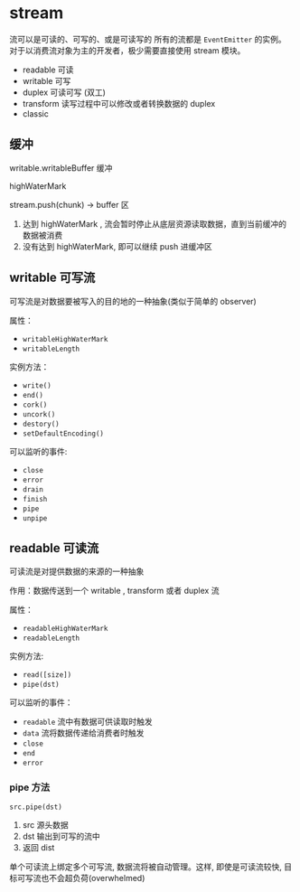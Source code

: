 # stream

流可以是可读的、可写的、或是可读写的 所有的流都是 `EventEmitter` 的实例。
 对于以消费流对象为主的开发者，极少需要直接使用 stream 模块。

- readable  可读
- writable  可写
- duplex    可读可写 (双工)
- transform 读写过程中可以修改或者转换数据的 duplex
- classic

## 缓冲

writable.writableBuffer 缓冲

highWaterMark

stream.push(chunk) -> buffer 区

1. 达到 highWaterMark , 流会暂时停止从底层资源读取数据，直到当前缓冲的数据被消费
2. 没有达到 highWaterMark, 即可以继续 push 进缓冲区

## writable 可写流

可写流是对数据要被写入的目的地的一种抽象(类似于简单的 observer)

属性：

- `writableHighWaterMark`
- `writableLength`

实例方法：

- `write()`
- `end()`
- `cork()`
- `uncork()`
- `destory()`
- `setDefaultEncoding()`

可以监听的事件:

- `close`
- `error`
- `drain`
- `finish`
- `pipe`
- `unpipe`

## readable 可读流

可读流是对提供数据的来源的一种抽象

作用：数据传送到一个 writable , transform 或者 duplex 流

属性：

- `readableHighWaterMark`
- `readableLength`

实例方法:

- `read([size])`
- `pipe(dst)`

可以监听的事件：

- `readable`  流中有数据可供读取时触发
- `data`      流将数据传递给消费者时触发
- `close`
- `end`
- `error`

### pipe 方法

`src.pipe(dst)`

1. src 源头数据
2. dst 输出到可写的流中
3. 返回 dist

单个可读流上绑定多个可写流, 数据流将被自动管理。这样, 即使是可读流较快, 目标可写流也不会超负荷(overwhelmed)